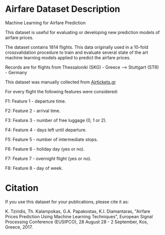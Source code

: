 # Airfare Dataset Description

Machine Learning for Airfare Prediction

This dataset is useful for evaluating or developing new prediction models of airfare prices.

The dataset contains 1814 flights. This data originally used in a 10-fold crossvalidation procedure to train and evaluate several state of the art machine learning models applied to predict the airfare prices.

Records are for flights from Thessaloniki (SKG) - Greece --> Stuttgart (STR) - Germany

This dataset was manually collected from [Airtickets.gr](http://www.airtickets.gr)

For every flight the following features were considered:

 F1: Feature 1 - departure time.

 F2: Feature 2 - arrival time.

 F3: Feature 3 - number of free luggage (0, 1 or 2).

 F4: Feature 4 - days left until departure.

 F5: Feature 5 - number of intermediate stops.

 F6: Feature 6 - holiday day (yes or no).

 F7: Feature 7 - overnight flight (yes or no).

 F8: Feature 8 - day of week.
 
 
 # Citation
 If you use this dataset for your publications, please cite it as:
 
 K. Tziridis, Th. Kalampokas, G.A. Papakostas, K.I. Diamantaras, "Airfare Prices Prediction Using Machine Learning Techniques",
 European Signal Processing Conference (EUSIPCO), 28 August 28 - 2 September, Kos, Greece, 2017.  
